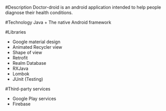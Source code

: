 #Description
Doctor-droid is an android application intended to help people diagnose their health conditions.

#Technology
Java + The native Android framework

#Libraries
- Google material design
- Animated Recycler view
- Shape of view
- Retrofit
- Realm Database
- RXJava
- Lombok
- JUnit (Testing)

#Third-party services
- Google Play services
- Firebase
